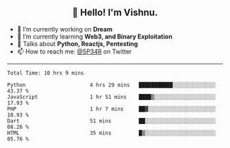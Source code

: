 <h2 align="center">👋 Hello! I'm Vishnu.</h2>


- 🔭 I’m currently working on **Dream**
- 🌱 I’m currently learning **Web3, and Binary Exploitation**
- 💬 Talks about **Python, Reactjs, Pentesting**
- 📫 How to reach me: [@5P34R](https://twitter.com/Vishnu27302693) on Twitter

---
<!--START_SECTION:waka-->

```text
Total Time: 10 hrs 9 mins

Python                     4 hrs 29 mins   ███████████░░░░░░░░░░░░░░   43.37 %
JavaScript                 1 hr 51 mins    ████▒░░░░░░░░░░░░░░░░░░░░   17.93 %
PHP                        1 hr 7 mins     ██▓░░░░░░░░░░░░░░░░░░░░░░   10.93 %
Dart                       51 mins         ██░░░░░░░░░░░░░░░░░░░░░░░   08.26 %
HTML                       35 mins         █▒░░░░░░░░░░░░░░░░░░░░░░░   05.76 %
```

<!--END_SECTION:waka-->
